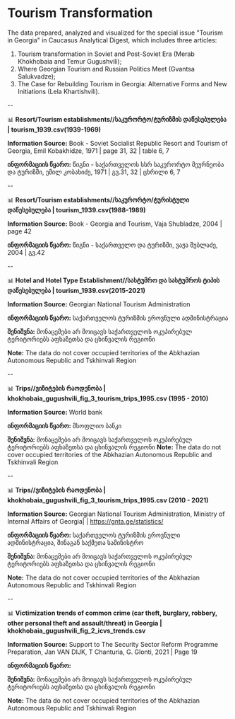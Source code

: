 # Tourism Transformation



The data prepared, analyzed and visualized for the special issue "Tourism in Georgia" in Caucasus Analytical Digest, which includes three articles:

1. Tourism transformation in Soviet and Post-Soviet Era (Merab Khokhobaia and Temur Gugushvili);
2. Where Georgian Tourism  and Russian Politics Meet (Gvantsa Salukvadze);
3. The Case for Rebuilding Tourism in Georgia: Alternative Forms and New Initiations (Lela Khartishvili).


--

📊  **Resort/Tourism establishments//საკურორტო/ტურიზმის დაწესებულება | tourism_1939.csv(1939-1969)**

**Information Source:** Book - Soviet Socialist Republic Resort and Tourism of Georgia, Emil Kobakhidze, 1971 | page 31, 32 | table 6, 7

**ინფორმაციის წყარო:** წიგნი - საქართველოს სსრ საკურორტო მეურნეობა და ტურიზმი, ემილ კობახიძე, 1971 | გვ.31, 32 | ცხრილი 6, 7

 

--

📊 **Resort/Tourism establishments//საკურორტო/ტურისტული დაწესებულება | tourism_1939.csv(1988-1989)** 

**Information Source:** Book - Georgia and Tourism, Vaja Shubladze, 2004 | page 42

**ინფორმაციის წყარო:** წიგნი - საქართველო და ტურიზმი, ვაჟა შუბლაძე, 2004 | გვ.42


--

📊 **Hotel and Hotel Type Establishment//სასტუმრო და სასტუმროს ტიპის დაწესებულება | tourism_1939.csv(2015-2021)** 

**Information Source:** Georgian National Tourism Administration

**ინფორმაციის წყარო:** საქართველოს ტურიზმის ეროვნული ადმინისტრაცია

**შენიშვნა:** მონაცემები არ მოიცავს საქართველოს ოკუპირებულ ტერიტორიებს აფხაზეთსა და ცხინვალის რეგიონი

**Note:** The data do not cover occupied territories of the Abkhazian Autonomous Republic and Tskhinvali Region

--

📊 **Trips//ვიზიტების რაოდენობა | khokhobaia_gugushvili_fig_3_tourism_trips_1995.csv (1995 - 2010)**

**Information Source:** World bank 

**ინფორმაციის წყარო:** მსოფლიო ბანკი

**შენიშვნა:** მონაცემები არ მოიცავს საქართველოს ოკუპირებულ ტერიტორიებს აფხაზეთსა და ცხინვალის რეგიონი
**Note:** The data do not cover occupied territories of the Abkhazian Autonomous Republic and Tskhinvali Region


--

📊 **Trips//ვიზიტების რაოდენობა | khokhobaia_gugushvili_fig_3_tourism_trips_1995.csv (2010 - 2021)** 

**Information Source:**  Georgian National Tourism Administration, Ministry of Internal Affairs of Georgia| | https://gnta.ge/statistics/

**ინფორმაციის წყარო:** საქართველოს ტურიზმის ეროვნული ადმინისტრაცია, შინაგან საქმეთა სამინისტრო

**შენიშვნა:** მონაცემები არ მოიცავს საქართველოს ოკუპირებულ ტერიტორიებს აფხაზეთსა და ცხინვალის რეგიონი

**Note:** The data do not cover occupied territories of the Abkhazian Autonomous Republic and Tskhinvali Region

--

📊 **Victimization trends of common crime (car theft, burglary, robbery, other personal theft and assault/threat) in Georgia | khokhobaia_gugushvili_fig_2_icvs_trends.csv**

**Information Source:** Support to The Security Sector Reform Programme Preparation, Jan VAN DIJK, T Chanturia, G. Glonti, 2021 | Page 19

**ინფორმაციის წყარო:**

**შენიშვნა:** მონაცემები არ მოიცავს საქართველოს ოკუპირებულ ტერიტორიებს აფხაზეთსა და ცხინვალის რეგიონი

**Note:** The data do not cover occupied territories of the Abkhazian Autonomous Republic and Tskhinvali Region


